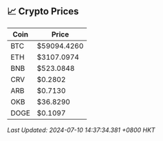 ## 📈 Crypto Prices

| Coin | Price |
| ---- | ----- |
| BTC | $59094.4260 |
| ETH | $3107.0974 |
| BNB | $523.0848 |
| CRV | $0.2802 |
| ARB | $0.7130 |
| OKB | $36.8290 |
| DOGE | $0.1097 |

_Last Updated: 2024-07-10 14:37:34.381 +0800 HKT_
